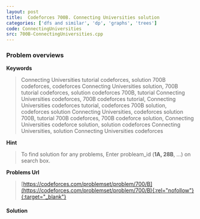 ```yaml
---
layout: post
title:  Codeforces 700B. Connecting Universities solution
categories: ['dfs and similar', 'dp', 'graphs', 'trees']
code: ConnectingUniversities
src: 700B-ConnectingUniversities.cpp
---
```

### **Problem overviews**

**Keywords**
> Connecting Universities tutorial codeforces, solution 700B codeforces, codeforces Connecting Universities solution, 700B tutorial codeforces, solution codeforces 700B, tutorial Connecting Universities codeforces, 700B codeforces tutorial, Connecting Universities codeforces tutorial, codeforces 700B solution, codeforces solution Connecting Universities, codeforces solution 700B, tutorial 700B codeforces, 700B codeforce solution, Connecting Universities codeforce solution, solution codeforces Connecting Universities, solution Connecting Universities codeforces

**Hint**
> To find solution for any problems, Enter probleam_id (**1A, 28B**, ...) on search box. 

**Problems Url**
> [https://codeforces.com/problemset/problem/700/B](https://codeforces.com/problemset/problem/700/B){:rel="nofollow"}{:target="_blank"}

#### **Solution**



